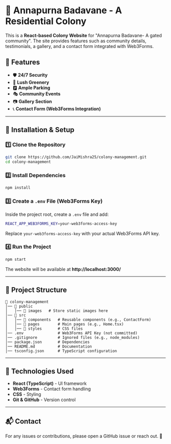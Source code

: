 # 🏡 Annapurna Badavane - A Residential Colony

This is a **React-based Colony Website** for "Annapurna Badavane- A gated community". The site provides features such as community details, testimonials, a gallery, and a contact form integrated with Web3Forms.

## 🌟 Features
- 🛡 **24/7 Security**
- 🌳 **Lush Greenery**
- 🅿 **Ample Parking**
- 🎭 **Community Events**
- 📷 **Gallery Section**
- 📞 **Contact Form (Web3Forms Integration)**

---

## 🚀 Installation & Setup

### **1️⃣ Clone the Repository**
```sh
git clone https://github.com/JaiMishra25/colony-management.git
cd colony-management
```

### **2️⃣ Install Dependencies**
```sh
npm install
```

### **3️⃣ Create a `.env` File (Web3Forms Key)**
Inside the project root, create a `.env` file and add:
```sh
REACT_APP_WEB3FORMS_KEY=your-web3forms-access-key
```
Replace `your-web3forms-access-key` with your actual Web3Forms API key.

### **4️⃣ Run the Project**
```sh
npm start
```
The website will be available at **http://localhost:3000/**

---

## 📂 Project Structure
```
📁 colony-management
│── 📁 public
│   │── 📁 images   # Store static images here
│── 📁 src
│   │── 📁 components   # Reusable components (e.g., ContactForm)
│   │── 📁 pages        # Main pages (e.g., Home.tsx)
│   │── 📁 styles       # CSS files
│── .env               # Web3Forms API Key (not committed)
│── .gitignore         # Ignored files (e.g., node_modules)
│── package.json       # Dependencies
│── README.md          # Documentation
│── tsconfig.json      # TypeScript configuration
```

---

## 🔧 Technologies Used
- **React (TypeScript)** - UI framework
- **Web3Forms** - Contact form handling
- **CSS** - Styling
- **Git & GitHub** - Version control

---

## 📬 Contact
For any issues or contributions, please open a GitHub issue or reach out. 🚀

